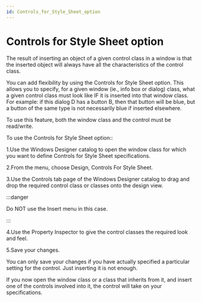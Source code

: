 ```yaml
---
id: Controls_for_Style_Sheet_option
---
```


# Controls for Style Sheet option

The result of inserting an object of a given control class in a window is that the inserted object will always have all the characteristics of the control class.

You can add flexibility by using the Controls for Style Sheet option. This allows you to specify, for a given window (ie., info box or dialog) class, what a given control class must look like IF it is inserted into that window class. For example: if this dialog D has a button B, then that button will be blue, but a button of the same type is not necessarily blue if inserted elsewhere.

To use this feature, both the window class and the control must be read/write.

To use the Controls for Style Sheet option::

1.Use the Windows Designer catalog to open the window class for which you want to define Controls for Style Sheet specifications.

2.From the menu, choose Design, Controls For Style Sheet.

3.Use the Controls tab page of the Windows Designer catalog to drag and drop the required control class or classes onto the design view.


:::danger

Do NOT use the Insert menu in this case.

:::

4.Use the Property Inspector to give the control classes the required look and feel.

5.Save your changes.

You can only save your changes if you have actually specified a particular setting for the control. Just inserting it is not enough.

If you now open the window class or a class that inherits from it, and insert one of the controls involved into it, the control will take on your specifications.